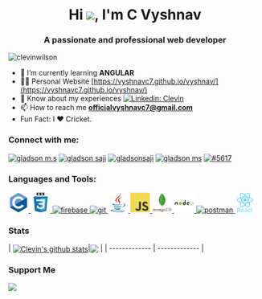 <h1 align="center">Hi <img src="https://raw.githubusercontent.com/MartinHeinz/MartinHeinz/master/wave.gif"
        width="30px">, I'm C Vyshnav</h1>
<h3 align="center">A passionate and professional web developer </h3>

<p align="left"> <img
        src="https://komarev.com/ghpvc/?username=clevinwilson&label=Profile%20views&color=0e75b6&style=flat"
        alt="clevinwilson" /> </p>

- 🌱 I’m currently learning **ANGULAR**
- 👨‍💻 Personal Website [https://vyshnavc7.github.io/vyshnav/](https://vyshnavc7.github.io/vyshnav/)
- 📄 Know about my experiences [![Linkedin:
Clevin](https://img.shields.io/badge/-ClevinMWilson-blue?style=flat-square&logo=Linkedin&logoColor=white&link=https://www.linkedin.com/in/imthepk/)](https://www.linkedin.com/in/clevin-m-wilson-9800b51a9/)
- 📫 How to reach me **officialvyshnavc7@gmail.com**
- Fun Fact: I ❤️ Cricket.



<h3 align="left">Connect with me:</h3>
<p align="left">
    <a href="https://www.linkedin.com/in/clevin-m-wilson-9800b51a9" target="blank"><img align="center"
            src="https://raw.githubusercontent.com/rahuldkjain/github-profile-readme-generator/master/src/images/icons/Social/linked-in-alt.svg"
            alt="gladson m.s" height="30" width="40" /></a>
    <a href="https://www.facebook.com/clevin.wilson/" target="blank"><img align="center"
            src="https://raw.githubusercontent.com/rahuldkjain/github-profile-readme-generator/master/src/images/icons/Social/facebook.svg"
            alt="gladson saji" height="30" width="40" /></a>
    <a href="https://www.instagram.com/clevinmwilson/" target="blank"><img align="center"
            src="https://raw.githubusercontent.com/rahuldkjain/github-profile-readme-generator/master/src/images/icons/Social/instagram.svg"
            alt="gladsonsaji" height="30" width="40" /></a>
    <a href="https://www.youtube.com/channel/UCTKrVbzpjlhHIUlbQiz-3cQ/featured" target="blank"><img align="center"
            src="https://raw.githubusercontent.com/rahuldkjain/github-profile-readme-generator/master/src/images/icons/Social/youtube.svg"
            alt="gladson ms" height="30" width="40" /></a>
    <a href="" target="blank"><img align="center"
            src="https://raw.githubusercontent.com/rahuldkjain/github-profile-readme-generator/master/src/images/icons/Social/discord.svg"
            alt="#5617" height="30" width="40" /></a>
</p>

<h3 align="left">Languages and Tools:</h3>
<p align="left"> <a href="https://www.cprogramming.com/" target="_blank"> <img
            src="https://raw.githubusercontent.com/devicons/devicon/master/icons/c/c-original.svg" alt="c" width="40"
            height="40" /> </a> <a href="https://www.w3schools.com/css/" target="_blank"> <img
            src="https://raw.githubusercontent.com/devicons/devicon/master/icons/css3/css3-original-wordmark.svg"
            alt="css3" width="40" height="40" /> </a> <a href="https://firebase.google.com/" target="_blank"> <img
            src="https://www.vectorlogo.zone/logos/firebase/firebase-icon.svg" alt="firebase" width="40" height="40" />
    </a> <a href="https://git-scm.com/" target="_blank"> <img
            src="https://www.vectorlogo.zone/logos/git-scm/git-scm-icon.svg" alt="git" width="40" height="40" /> </a> <a
        href="https://www.java.com" target="_blank"> <img
            src="https://raw.githubusercontent.com/devicons/devicon/master/icons/java/java-original.svg" alt="java"
            width="40" height="40" /> </a> <a href="https://developer.mozilla.org/en-US/docs/Web/JavaScript"
        target="_blank"> <img
            src="https://raw.githubusercontent.com/devicons/devicon/master/icons/javascript/javascript-original.svg"
            alt="javascript" width="40" height="40" /> </a> <a href="https://www.mongodb.com/" target="_blank"> <img
            src="https://raw.githubusercontent.com/devicons/devicon/master/icons/mongodb/mongodb-original-wordmark.svg"
            alt="mongodb" width="40" height="40" /> </a> <a href="https://nodejs.org" target="_blank"> <img
            src="https://raw.githubusercontent.com/devicons/devicon/master/icons/nodejs/nodejs-original-wordmark.svg"
            alt="nodejs" width="40" height="40" /> </a> <a href="https://postman.com" target="_blank"> <img
            src="https://www.vectorlogo.zone/logos/getpostman/getpostman-icon.svg" alt="postman" width="40"
            height="40" /> </a> <a href="https://reactjs.org/" target="_blank"> <img
            src="https://raw.githubusercontent.com/devicons/devicon/master/icons/react/react-original-wordmark.svg"
            alt="react" width="40" height="40" /> </a> </p>







### Stats


| <a href="https://github.com/clevinwilson"><img align="center"
        src="https://github-readme-stats.vercel.app/api?username=clevinwilson&count_private=true&show_icons=true&theme=midnight-purple&hide_border=true"
        alt="Clevin's github stats" /></a>|<a href="https://github.com/clevinwilson"><img align="center"
        src="https://github-readme-stats.vercel.app/api/top-langs/?username=clevinwilson&layout=compact&theme=midnight-purple&hide_border=True" /></a>
|
| ------------- | ------------- |



### Support Me

<a href="https://www.buymeacoffee.com/clevin"><img src="https://cdn.buymeacoffee.com/buttons/v2/default-yellow.png"
        width="200" /></a>
